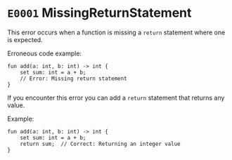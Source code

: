 # `E0001` MissingReturnStatement
This error occurs when a function is missing a `return` statement where one is expected.

Erroneous code example:
```
fun add(a: int, b: int) -> int {
    set sum: int = a + b;
    // Error: Missing return statement
}
```

If you encounter this error you can add a `return` statement that returns any value. 

Example:
```
fun add(a: int, b: int) -> int {
    set sum: int = a + b;
    return sum;  // Correct: Returning an integer value
}
```